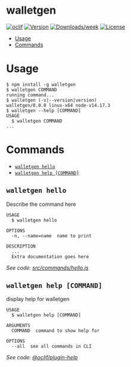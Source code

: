 walletgen
=========



[![oclif](https://img.shields.io/badge/cli-oclif-brightgreen.svg)](https://oclif.io)
[![Version](https://img.shields.io/npm/v/walletgen.svg)](https://npmjs.org/package/walletgen)
[![Downloads/week](https://img.shields.io/npm/dw/walletgen.svg)](https://npmjs.org/package/walletgen)
[![License](https://img.shields.io/npm/l/walletgen.svg)](https://github.com/self/walletgen/blob/master/package.json)

<!-- toc -->
* [Usage](#usage)
* [Commands](#commands)
<!-- tocstop -->
# Usage
<!-- usage -->
```sh-session
$ npm install -g walletgen
$ walletgen COMMAND
running command...
$ walletgen (-v|--version|version)
walletgen/0.0.0 linux-x64 node-v14.17.3
$ walletgen --help [COMMAND]
USAGE
  $ walletgen COMMAND
...
```
<!-- usagestop -->
# Commands
<!-- commands -->
* [`walletgen hello`](#walletgen-hello)
* [`walletgen help [COMMAND]`](#walletgen-help-command)

## `walletgen hello`

Describe the command here

```
USAGE
  $ walletgen hello

OPTIONS
  -n, --name=name  name to print

DESCRIPTION
  ...
  Extra documentation goes here
```

_See code: [src/commands/hello.js](https://github.com/self/walletgen/blob/v0.0.0/src/commands/hello.js)_

## `walletgen help [COMMAND]`

display help for walletgen

```
USAGE
  $ walletgen help [COMMAND]

ARGUMENTS
  COMMAND  command to show help for

OPTIONS
  --all  see all commands in CLI
```

_See code: [@oclif/plugin-help](https://github.com/oclif/plugin-help/blob/v3.2.2/src/commands/help.ts)_
<!-- commandsstop -->
